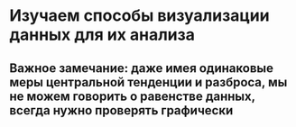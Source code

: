 # Изучаем способы визуализации данных для их анализа 
## Важное замечание: даже имея одинаковые меры центральной тенденции и разброса, мы не можем говорить о равенстве данных, всегда нужно проверять графически
